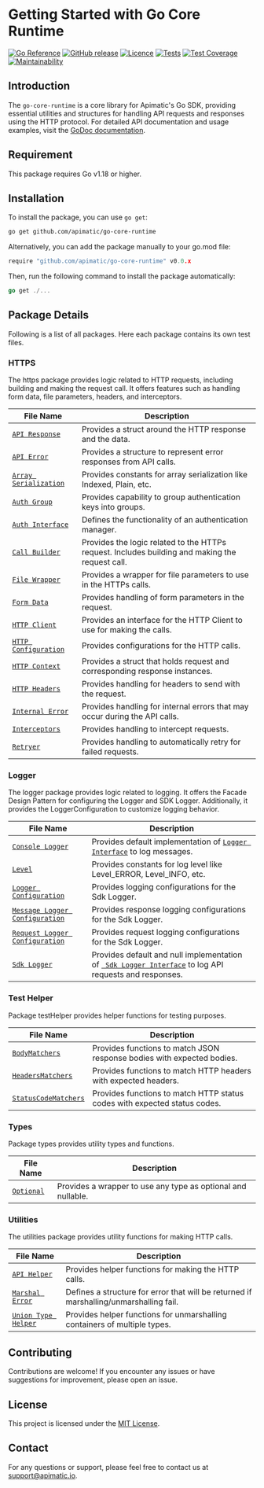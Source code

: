 # Getting Started with Go Core Runtime
[![Go Reference](https://pkg.go.dev/badge/github.com/apimatic/go-core-runtime.svg)](https://pkg.go.dev/github.com/apimatic/go-core-runtime)
[![GitHub release](https://img.shields.io/github/v/release/apimatic/go-core-runtime)](https://pkg.go.dev/github.com/apimatic/go-core-runtime?tab=versions)
[![Licence][license-badge]][license-url]
[![Tests][test-badge]][test-url]
[![Test Coverage](https://api.codeclimate.com/v1/badges/2c5a5f8dca8e970ac36e/test_coverage)](https://codeclimate.com/github/apimatic/go-core-runtime/test_coverage)
[![Maintainability](https://api.codeclimate.com/v1/badges/2c5a5f8dca8e970ac36e/maintainability)](https://codeclimate.com/github/apimatic/go-core-runtime/maintainability)

## Introduction

The `go-core-runtime` is a core library for Apimatic's Go SDK, providing essential utilities and structures for handling API requests and responses using the HTTP protocol. For detailed API documentation and usage examples, visit the [GoDoc documentation](https://pkg.go.dev/github.com/apimatic/go-core-runtime).

## Requirement

This package requires Go v1.18 or higher.

## Installation

To install the package, you can use `go get`:

```bash
go get github.com/apimatic/go-core-runtime
```

Alternatively, you can add the package manually to your go.mod file:


```go
require "github.com/apimatic/go-core-runtime" v0.0.x
```
Then, run the following command to install the package automatically:

```go
go get ./...
```

## Package Details 
Following is a list of all packages. Here each package contains its own test files.

### HTTPS
The https package provides logic related to HTTP requests, including building and making the request call. It offers features such as handling form data, file parameters, headers, and interceptors.

| File Name                                            | Description                                                                                     |
|------------------------------------------------------|-------------------------------------------------------------------------------------------------|
| [`API Response`](https/apiResponse.go)               | Provides a struct around the HTTP response and the data.                                        |
| [`API Error`](https/apiError.go)                     | Provides a structure to represent error responses from API calls.                               |
| [`Array Serialization`](https/arraySerialization.go) | Provides constants for array serialization like Indexed, Plain, etc.                            |
| [`Auth Group`](https/authenticationGroup.go)         | Provides capability to group authentication keys into groups.                                   |
| [`Auth Interface`](https/authenticationInterface.go) | Defines the functionality of an authentication manager.                                         |
| [`Call Builder`](https/callBuilder.go)               | Provides the logic related to the HTTPs request. Includes building and making the request call. |
| [`File Wrapper`](https/fileWrapper.go)               | Provides a wrapper for file parameters to use in the HTTPs calls.                               |
| [`Form Data`](https/formData.go)                     | Provides handling of form parameters in the request.                                            |
| [`HTTP Client`](https/httpClient.go)                 | Provides an interface for the HTTP Client to use for making the calls.                          |
| [`HTTP Configuration`](https/httpConfiguration.go)   | Provides configurations for the HTTP calls.                                                     |
| [`HTTP Context`](https/httpContext.go)               | Provides a struct that holds request and corresponding response instances.                      |
| [`HTTP Headers`](https/httpHeaders.go)               | Provides handling for headers to send with the request.                                         |
| [`Internal Error`](https/internalError.go)           | Provides handling for internal errors that may occur during the API calls.                      |
| [`Interceptors`](https/interceptors.go)              | Provides handling to intercept requests.                                                        |
| [`Retryer`](https/retryer.go)                        | Provides handling to automatically retry for failed requests.                                   |

### Logger
The logger package provides logic related to logging. It offers the Facade Design Pattern for configuring the Logger and SDK Logger. Additionally, it provides the LoggerConfiguration to customize logging behavior.

| File Name                                           | Description                                                                            |
|-----------------------------------------------------|----------------------------------------------------------------------------------------|
| [`Console Logger`](logger/defaultLogger.go)              | Provides default implementation of [`Logger Interface`](logger/defaultLogger.go) to log messages.                                   |
| [`Level`](logger/level.go)       | Provides constants for log level like Level_ERROR, Level_INFO, etc. |
| [`Logger Configuration`](logger/loggerConfiguration.go)       | Provides logging configurations for the Sdk Logger. |
| [`Message Logger Configuration`](logger/messageLoggerConfiguration.go)       | Provides response logging configurations for the Sdk Logger. |
| [`Request Logger Configuration`](logger/requestLoggerConfiguration.go)       | Provides request logging configurations for the Sdk Logger. |
| [`Sdk Logger`](logger/sdkLogger.go)       | Provides default and null implementation of [` Sdk Logger Interface`](logger/sdkLogger.go) to log API requests and responses. 

### Test Helper
Package testHelper provides helper functions for testing purposes.

| File Name                                                | Description                                                               |
|----------------------------------------------------------|---------------------------------------------------------------------------|
| [`BodyMatchers`](testHelper/bodyMatchers.go)             | Provides functions to match JSON response bodies with expected bodies.    |
| [`HeadersMatchers`](testHelper/headersMatchers.go)       | Provides functions to match HTTP headers with expected headers.           |
| [`StatusCodeMatchers`](testHelper/statusCodeMatchers.go) | Provides functions to match HTTP status codes with expected status codes. |

### Types
Package types provides utility types and functions.

| File Name                       | Description                                                  |
|---------------------------------|--------------------------------------------------------------|
| [`Optional`](types/optional.go) | Provides a wrapper to use any type as optional and nullable. |

### Utilities
The utilities package provides utility functions for making HTTP calls.

| File Name                                           | Description                                                                            |
|-----------------------------------------------------|----------------------------------------------------------------------------------------|
| [`API Helper`](utilities/apiHelper.go)              | Provides helper functions for making the HTTP calls.                                   |
| [`Marshal Error`](utilities/marshal_error.go)       | Defines a structure for error that will be returned if marshalling/unmarshalling fail. |
| [`Union Type Helper`](utilities/unionTypeHelper.go) | Provides helper functions for unmarshalling containers of multiple types.              |


## Contributing
Contributions are welcome! If you encounter any issues or have suggestions for improvement, please open an issue.

## License
This project is licensed under the [MIT License](LICENSE).


## Contact
For any questions or support, please feel free to contact us at support@apimatic.io.


[license-badge]: https://img.shields.io/badge/licence-MIT-blue
[license-url]: LICENSE
[test-badge]: https://github.com/apimatic/go-core-runtime/actions/workflows/test.yaml/badge.svg
[test-url]: https://github.com/apimatic/go-core-runtime/actions/workflows/test.yaml
